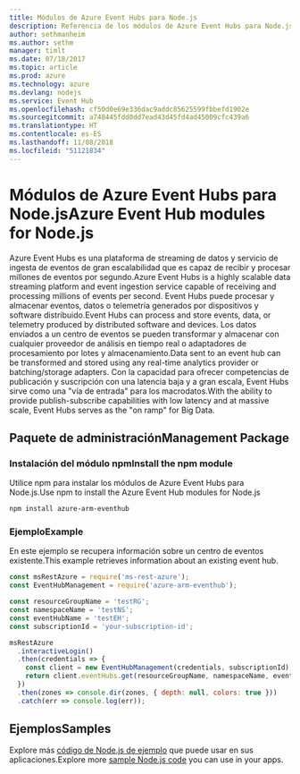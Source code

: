 ```yaml
---
title: Módulos de Azure Event Hubs para Node.js
description: Referencia de los módulos de Azure Event Hubs para Node.js
author: sethmanheim
ms.author: sethm
manager: timlt
ms.date: 07/18/2017
ms.topic: article
ms.prod: azure
ms.technology: azure
ms.devlang: nodejs
ms.service: Event Hub
ms.openlocfilehash: cf50d0e69e336dac9addc85625599fbbefd1902e
ms.sourcegitcommit: a748445fdd0dd7ead43d45fd4ad45009cfc439a6
ms.translationtype: HT
ms.contentlocale: es-ES
ms.lasthandoff: 11/08/2018
ms.locfileid: "51121834"
---
```

# <a name="azure-event-hub-modules-for-nodejs"></a><span data-ttu-id="587c6-103">Módulos de Azure Event Hubs para Node.js</span><span class="sxs-lookup"><span data-stu-id="587c6-103">Azure Event Hub modules for Node.js</span></span>

<span data-ttu-id="587c6-104">Azure Event Hubs es una plataforma de streaming de datos y servicio de ingesta de eventos de gran escalabilidad que es capaz de recibir y procesar millones de eventos por segundo.</span><span class="sxs-lookup"><span data-stu-id="587c6-104">Azure Event Hubs is a highly scalable data streaming platform and event ingestion service capable of receiving and processing millions of events per second.</span></span> <span data-ttu-id="587c6-105">Event Hubs puede procesar y almacenar eventos, datos o telemetría generados por dispositivos y software distribuido.</span><span class="sxs-lookup"><span data-stu-id="587c6-105">Event Hubs can process and store events, data, or telemetry produced by distributed software and devices.</span></span> <span data-ttu-id="587c6-106">Los datos enviados a un centro de eventos se pueden transformar y almacenar con cualquier proveedor de análisis en tiempo real o adaptadores de procesamiento por lotes y almacenamiento.</span><span class="sxs-lookup"><span data-stu-id="587c6-106">Data sent to an event hub can be transformed and stored using any real-time analytics provider or batching/storage adapters.</span></span> <span data-ttu-id="587c6-107">Con la capacidad para ofrecer competencias de publicación y suscripción con una latencia baja y a gran escala, Event Hubs sirve como una "vía de entrada" para los macrodatos.</span><span class="sxs-lookup"><span data-stu-id="587c6-107">With the ability to provide publish-subscribe capabilities with low latency and at massive scale, Event Hubs serves as the "on ramp" for Big Data.</span></span>

## <a name="management-package"></a><span data-ttu-id="587c6-108">Paquete de administración</span><span class="sxs-lookup"><span data-stu-id="587c6-108">Management Package</span></span>

### <a name="install-the-npm-module"></a><span data-ttu-id="587c6-109">Instalación del módulo npm</span><span class="sxs-lookup"><span data-stu-id="587c6-109">Install the npm module</span></span> 

<span data-ttu-id="587c6-110">Utilice npm para instalar los módulos de Azure Event Hubs para Node.js.</span><span class="sxs-lookup"><span data-stu-id="587c6-110">Use npm to install the Azure Event Hub modules for Node.js</span></span>

```bash
npm install azure-arm-eventhub
```

### <a name="example"></a><span data-ttu-id="587c6-111">Ejemplo</span><span class="sxs-lookup"><span data-stu-id="587c6-111">Example</span></span>

<span data-ttu-id="587c6-112">En este ejemplo se recupera información sobre un centro de eventos existente.</span><span class="sxs-lookup"><span data-stu-id="587c6-112">This example retrieves information about an existing event hub.</span></span>

```javascript
const msRestAzure = require('ms-rest-azure');
const EventHubManagement = require('azure-arm-eventhub');

const resourceGroupName = 'testRG';
const namespaceName = 'testNS';
const eventHubName = 'testEH';
const subscriptionId = 'your-subscription-id';

msRestAzure
  .interactiveLogin()
  .then(credentials => {
    const client = new EventHubManagement(credentials, subscriptionId);
    return client.eventHubs.get(resourceGroupName, namespaceName, eventHubName);
  })
  .then(zones => console.dir(zones, { depth: null, colors: true }))
  .catch(err => console.log(err));
```

## <a name="samples"></a><span data-ttu-id="587c6-113">Ejemplos</span><span class="sxs-lookup"><span data-stu-id="587c6-113">Samples</span></span>

<span data-ttu-id="587c6-114">Explore más [código de Node.js de ejemplo](https://azure.microsoft.com/resources/samples/?platform=nodejs) que puede usar en sus aplicaciones.</span><span class="sxs-lookup"><span data-stu-id="587c6-114">Explore more [sample Node.js code](https://azure.microsoft.com/resources/samples/?platform=nodejs) you can use in your apps.</span></span>
